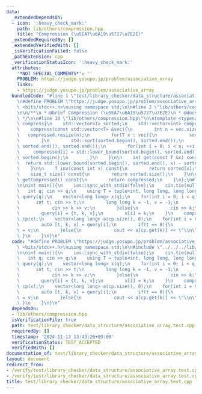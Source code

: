 ```yaml
---
data:
  _extendedDependsOn:
  - icon: ':heavy_check_mark:'
    path: lib/others/compression.hpp
    title: "Compression (\u5EA7\u6A19\u5727\u7E2E)"
  _extendedRequiredBy: []
  _extendedVerifiedWith: []
  _isVerificationFailed: false
  _pathExtension: cpp
  _verificationStatusIcon: ':heavy_check_mark:'
  attributes:
    '*NOT_SPECIAL_COMMENTS*': ''
    PROBLEM: https://judge.yosupo.jp/problem/associative_array
    links:
    - https://judge.yosupo.jp/problem/associative_array
  bundledCode: "#line 1 \"test/library_checker/data_structure/associative_array.test.cpp\"\
    \n#define PROBLEM \"https://judge.yosupo.jp/problem/associative_array\"\n#include\
    \ <bits/stdc++.h>\nusing namespace std;\n\n#line 2 \"lib/others/compression.hpp\"\
    \n\n/**\n * @brief Compression (\u5EA7\u6A19\u5727\u7E2E)\n * @docs docs/others/compression.md\n\
    \ */\n\n#line 10 \"lib/others/compression.hpp\"\n\ntemplate <typename T>\nstruct\
    \ compress{\n    std::vector<T> sorted;\n    std::vector<int> compressed;\n\n\
    \    compress(const std::vector<T> &vec){\n        int n = vec.size();\n     \
    \   compressed.resize(n);\n        for(T x : vec){\n            sorted.emplace_back(x);\n\
    \        }\n        std::sort(sorted.begin(), sorted.end());\n        sorted.erase(std::unique(sorted.begin(),\
    \ sorted.end()), sorted.end());\n        for(int i = 0; i < n; ++i){\n       \
    \     compressed[i] = std::lower_bound(sorted.begin(), sorted.end(), vec[i]) -\
    \ sorted.begin();\n        }\n    }\n\n    int get(const T &x) const{\n      \
    \  return std::lower_bound(sorted.begin(), sorted.end(), x) - sorted.begin();\n\
    \    }\n\n    T inv(const int x) const{\n        return sorted[x];\n    }\n\n\
    \    size_t size() const{\n        return sorted.size();\n    }\n\n    std::vector<T>\
    \ getCompressed() const{\n        return compressed;\n    }\n};\n#line 6 \"test/library_checker/data_structure/associative_array.test.cpp\"\
    \n\nint main(){\n    ios::sync_with_stdio(false);\n    cin.tie(nullptr);\n\n \
    \   int q; cin >> q;\n    using T = tuple<int, long long, long long>;\n    vector<T>\
    \ query(q);\n    vector<long long> x(q);\n    for(int i = 0; i < q; i++){\n  \
    \      int t; cin >> t;\n        long long k = -1, v = -1;\n        if(t == 0){\n\
    \            cin >> k >> v;\n        }else{\n            cin >> k;\n        }\n\
    \        query[i] = {t, k, v};\n        x[i] = k;\n    }\n    compress<long long>\
    \ cp(x);\n    vector<long long> a(cp.size(), 0);\n    for(int i = 0; i < q; i++){\n\
    \        auto [t, k, v] = query[i];\n        if(t == 0){\n            a[cp.get(k)]\
    \ = v;\n        }else{\n            cout << a[cp.get(k)] << \"\\n\";\n       \
    \ }\n    }\n}\n"
  code: "#define PROBLEM \"https://judge.yosupo.jp/problem/associative_array\"\n#include\
    \ <bits/stdc++.h>\nusing namespace std;\n\n#include \"../../../lib/others/compression.hpp\"\
    \n\nint main(){\n    ios::sync_with_stdio(false);\n    cin.tie(nullptr);\n\n \
    \   int q; cin >> q;\n    using T = tuple<int, long long, long long>;\n    vector<T>\
    \ query(q);\n    vector<long long> x(q);\n    for(int i = 0; i < q; i++){\n  \
    \      int t; cin >> t;\n        long long k = -1, v = -1;\n        if(t == 0){\n\
    \            cin >> k >> v;\n        }else{\n            cin >> k;\n        }\n\
    \        query[i] = {t, k, v};\n        x[i] = k;\n    }\n    compress<long long>\
    \ cp(x);\n    vector<long long> a(cp.size(), 0);\n    for(int i = 0; i < q; i++){\n\
    \        auto [t, k, v] = query[i];\n        if(t == 0){\n            a[cp.get(k)]\
    \ = v;\n        }else{\n            cout << a[cp.get(k)] << \"\\n\";\n       \
    \ }\n    }\n}\n"
  dependsOn:
  - lib/others/compression.hpp
  isVerificationFile: true
  path: test/library_checker/data_structure/associative_array.test.cpp
  requiredBy: []
  timestamp: '2024-11-13 13:43:26+09:00'
  verificationStatus: TEST_ACCEPTED
  verifiedWith: []
documentation_of: test/library_checker/data_structure/associative_array.test.cpp
layout: document
redirect_from:
- /verify/test/library_checker/data_structure/associative_array.test.cpp
- /verify/test/library_checker/data_structure/associative_array.test.cpp.html
title: test/library_checker/data_structure/associative_array.test.cpp
---
```

